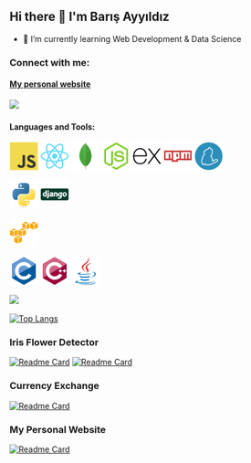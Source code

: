 ## Hi there 👋 I'm Barış Ayyıldız

- 🌱 I’m currently learning Web Development & Data Science

### Connect with me:
#### [My personal website](https://barisayyildiz.vercel.app/)
<a href="https://www.linkedin.com/in/bar%C4%B1%C5%9F-ayy%C4%B1ld%C4%B1z-627704174/">
  <img src="https://camo.githubusercontent.com/c8a9c5b414cd812ad6a97a46c29af67239ddaeae08c41724ff7d945fb4c047e5/68747470733a2f2f6564656e742e6769746875622e696f2f537570657254696e7949636f6e732f696d616765732f7376672f6c696e6b6564696e2e737667" width="50">
</a>  

#### Languages and Tools:
<!-- web dev-->
<img src="https://raw.githubusercontent.com/devicons/devicon/master/icons/javascript/javascript-original.svg" width="50"> <img src="https://raw.githubusercontent.com/devicons/devicon/master/icons/react/react-original.svg" width="50"> <img src="https://raw.githubusercontent.com/devicons/devicon/master/icons/mongodb/mongodb-original.svg" width="50"> <img src="https://raw.githubusercontent.com/devicons/devicon/master/icons/nodejs/nodejs-original.svg" width="50"> <img src="https://raw.githubusercontent.com/devicons/devicon/master/icons/express/express-original.svg" width="50"> <img src="https://raw.githubusercontent.com/devicons/devicon/9f4f5cdb393299a81125eb5127929ea7bfe42889/icons/npm/npm-original-wordmark.svg" width="50"> <img src="https://raw.githubusercontent.com/devicons/devicon/9f4f5cdb393299a81125eb5127929ea7bfe42889/icons/yarn/yarn-original.svg" width="50">

<!-- python -->
<img src="https://raw.githubusercontent.com/devicons/devicon/9f4f5cdb393299a81125eb5127929ea7bfe42889/icons/python/python-original.svg" width="50"> <img src="https://raw.githubusercontent.com/devicons/devicon/9f4f5cdb393299a81125eb5127929ea7bfe42889/icons/django/django-original.svg" width="50"> 

<!-- other -->
<img src="https://raw.githubusercontent.com/devicons/devicon/9f4f5cdb393299a81125eb5127929ea7bfe42889/icons/amazonwebservices/amazonwebservices-original.svg" width="50">

<!-- other languages -->
<img src="https://raw.githubusercontent.com/devicons/devicon/9f4f5cdb393299a81125eb5127929ea7bfe42889/icons/c/c-original.svg" width="50"> <img src="https://raw.githubusercontent.com/devicons/devicon/9f4f5cdb393299a81125eb5127929ea7bfe42889/icons/cplusplus/cplusplus-original.svg" width="50"> <img src="https://raw.githubusercontent.com/devicons/devicon/9f4f5cdb393299a81125eb5127929ea7bfe42889/icons/java/java-original.svg" width="50">


<img src="https://github-readme-stats.vercel.app/api?username=barisayyildiz&theme=dark&text_color=68B486&title_color=90B427&show_icons=true"> 

[![Top Langs](https://github-readme-stats.vercel.app/api/top-langs/?username=barisayyildiz&hide=html)](https://github.com/anuraghazra/github-readme-stats)

### Iris Flower Detector
[![Readme Card](https://github-readme-stats.vercel.app/api/pin/?username=barisayyildiz&repo=iris-detector-frontend)](https://github.com/barisayyildiz/iris-detector-frontend)
[![Readme Card](https://github-readme-stats.vercel.app/api/pin/?username=barisayyildiz&repo=iris-detector-backend)](https://github.com/barisayyildiz/iris-detector-backend)

### Currency Exchange
[![Readme Card](https://github-readme-stats.vercel.app/api/pin/?username=barisayyildiz&repo=Money-Exchange)](https://github.com/barisayyildiz/Money-Exchange)

### My Personal Website
[![Readme Card](https://github-readme-stats.vercel.app/api/pin/?username=barisayyildiz&repo=my-portfolio-page)](https://github.com/barisayyildiz/my-portfolio-page)

<!--
- 🔭 I’m currently working on ...
- 🌱 I’m currently learning ...
- 👯 I’m looking to collaborate on ...
- 🤔 I’m looking for help with ...
- 💬 Ask me about ...
- 📫 How to reach me: ...
- 😄 Pronouns: ...
- ⚡ Fun fact: ...
-->
